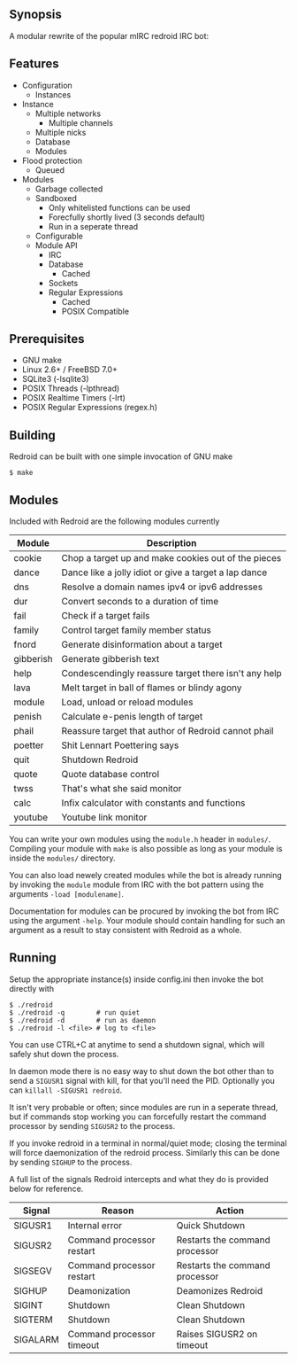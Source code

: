 Synopsis
--------
A modular rewrite of the popular mIRC redroid IRC bot:

Features
--------
 * Configuration
     * Instances
 * Instance
     * Multiple networks
        * Multiple channels
     * Multiple nicks
     * Database
     * Modules
 * Flood protection
     * Queued
 * Modules
     * Garbage collected
     * Sandboxed
        * Only whitelisted functions can be used
        * Forecfully shortly lived (3 seconds default)
        * Run in a seperate thread
     * Configurable
     * Module API
         * IRC
         * Database
            * Cached
         * Sockets
         * Regular Expressions
            * Cached
            * POSIX Compatible

Prerequisites
-------------
 * GNU make
 * Linux 2.6+ / FreeBSD 7.0+
 * SQLite3 (-lsqlite3)
 * POSIX Threads (-lpthread)
 * POSIX Realtime Timers (-lrt)
 * POSIX Regular Expressions (regex.h)

Building
--------
Redroid can be built with one simple invocation of GNU make

    $ make

Modules
-------
Included with Redroid are the following modules currently

| Module    | Description                                           |
| --------- | ----------------------------------------------------- |
| cookie    | Chop a target up and make cookies out of the pieces   |
| dance     | Dance like a jolly idiot or give a target a lap dance |
| dns       | Resolve a domain names ipv4 or ipv6 addresses         |
| dur       | Convert seconds to a duration of time                 |
| fail      | Check if a target fails                               |
| family    | Control target family member status                   |
| fnord     | Generate disinformation about a target                |
| gibberish | Generate gibberish text                               |
| help      | Condescendingly reassure target there isn't any help  |
| lava      | Melt target in ball of flames or blindy agony         |
| module    | Load, unload or reload modules                        |
| penish    | Calculate e-penis length of target                    |
| phail     | Reassure target that author of Redroid cannot phail   |
| poetter   | Shit Lennart Poettering says                          |
| quit      | Shutdown Redroid                                      |
| quote     | Quote database control                                |
| twss      | That's what she said monitor                          |
| calc      | Infix calculator with constants and functions         |
| youtube   | Youtube link monitor                                  |

You can write your own modules using the `module.h` header in `modules/`.
Compiling your module with `make` is also possible as long as your module
is inside the `modules/` directory.

You can also load newely created modules while the bot is already running
by invoking the `module` module from IRC with the bot pattern using the
arguments `-load [modulename]`.

Documentation for modules can be procured by invoking the bot from IRC
using the argument `-help`. Your module should contain handling for such
an argument as a result to stay consistent with Redroid as a whole.

Running
-------
Setup the appropriate instance(s) inside config.ini then invoke
the bot directly with

    $ ./redroid
    $ ./redroid -q        # run quiet
    $ ./redroid -d        # run as daemon
    $ ./redroid -l <file> # log to <file>

You can use CTRL+C at anytime to send a shutdown signal, which will
safely shut down the process.

In daemon mode there is no easy way to shut down the bot other than
to send a `SIGUSR1` signal with kill, for that you'll need the PID.
Optionally you can `killall -SIGUSR1 redroid`.

It isn't very probable or often; since modules are run in a seperate
thread, but if commands stop working you can forcefully restart the
command processor by sending `SIGUSR2` to the process.

If you invoke redroid in a terminal in normal/quiet mode; closing the
terminal will force daemonization of the redroid process. Similarly
this can be done by sending `SIGHUP` to the process.

A full list of the signals Redroid intercepts and what they do is
provided below for reference.

| Signal   | Reason                    | Action                         |
| -------- | ------------------------- | ------------------------------ |
| SIGUSR1  | Internal error            | Quick Shutdown                 |
| SIGUSR2  | Command processor restart | Restarts the command processor |
| SIGSEGV  | Command processor restart | Restarts the command processor |
| SIGHUP   | Deamonization             | Deamonizes Redroid             |
| SIGINT   | Shutdown                  | Clean Shutdown                 |
| SIGTERM  | Shutdown                  | Clean Shutdown                 |
| SIGALARM | Command processor timeout | Raises SIGUSR2 on timeout      |
